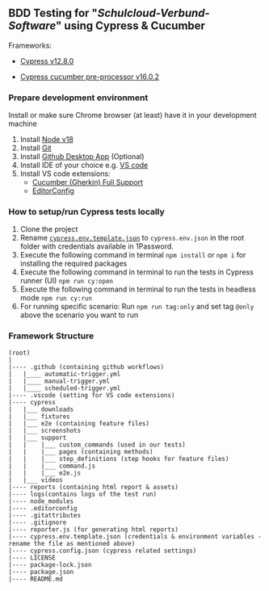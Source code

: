 ## BDD Testing for "*Schulcloud-Verbund-Software*" using Cypress & Cucumber

Frameworks:

- [Cypress v12.8.0](https://docs.cypress.io/guides/references/changelog#12-8-0)

- [Cypress cucumber pre-processor v16.0.2](https://github.com/badeball/cypress-cucumber-preprocessor)

### Prepare development environment

Install or make sure Chrome browser (at least) have it in your development machine

1) Install [Node v18](https://nodejs.org/dist/)
2) Install [Git](https://git-scm.com/downloads)
3) Install [Github Desktop App](https://desktop.github.com/) (Optional)
4) Install IDE of your choice e.g. [VS code](https://code.visualstudio.com/download)
5) Install VS code extensions:
    - [Cucumber (Gherkin) Full Support](https://marketplace.visualstudio.com/items?itemName=alexkrechik.cucumberautocomplete)
    - [EditorConfig](https://marketplace.visualstudio.com/items?itemName=EditorConfig.EditorConfig)

### How to setup/run Cypress tests locally

1) Clone the project
2) Rename <a href="/cypress.env.template.json" download="cypress.env.json" target="_blank">`cypress.env.template.json`</a> to `cypress.env.json` in the root folder with credentials available in 1Password.
3) Execute the following command in terminal `npm install` or `npm i` for installing the required packages
4) Execute the following command in terminal to run the tests in Cypress runner (UI) `npm run cy:open`
5) Execute the following command in terminal to run the tests in headless mode `npm run cy:run`
6) For running specific scenario: Run `npm run tag:only` and set tag `@only` above the scenario you want to run

### Framework Structure

```text
(root)
|
|---- .github (containing github workflows)
|   |____ automatic-trigger.yml
|   |____ manual-trigger.yml
|   |____ scheduled-trigger.yml
|---- .vscode (setting for VS code extensions)
|---- cypress
|   |___ downloads
|   |___ fixtures
|   |___ e2e (containing feature files)
|   |___ screenshots
|   |___ support
|   |    |___ custom_commands (used in our tests)
|   |    |___ pages (containing methods)
|   |    |___ step_definitions (step hooks for feature files)
|   |    |___ command.js
|   |    |___ e2e.js
|   |___ videos
|---- reports (containing html report & assets)
|---- logs(contains logs of the test run)
|---- node_modules
|---- .editorconfig
|---- .gitattributes
|---- .gitignore
|---- reporter.js (for generating html reports)
|---- cypress.env.template.json (credentials & environment variables - rename the file as mentioned above)
|---- cypress.config.json (cypress related settings)
|---- LICENSE
|---- package-lock.json
|---- package.json
|---- README.md
```
